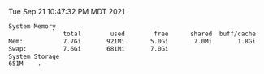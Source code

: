 Tue Sep 21 10:47:32 PM MDT 2021
```bash
System Memory
               total        used        free      shared  buff/cache   available
Mem:           7.7Gi       921Mi       5.0Gi       7.0Mi       1.8Gi       6.4Gi
Swap:          7.6Gi       681Mi       7.0Gi
System Storage
651M	.
```
```bash
